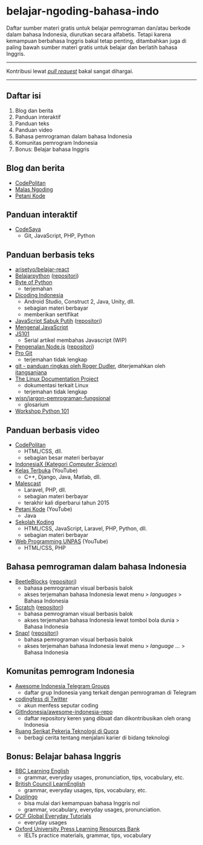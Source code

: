 # belajar-ngoding-bahasa-indo

Daftar sumber materi gratis untuk belajar pemrograman dan/atau berkode dalam bahasa Indonesia, diurutkan secara alfabetis. Tetapi karena kemampuan berbahasa Inggris bakal tetap penting, ditambahkan juga di paling bawah sumber materi gratis untuk belajar dan berlatih bahasa Inggris.

---

Kontribusi lewat [_pull request_](https://medium.com/@ahmadariffaizin/cara-pull-request-buat-hacktoberfest-417f21d4a74) bakal sangat dihargai.

---

## Daftar isi

1. Blog dan berita
2. Panduan interaktif
3. Panduan teks
4. Panduan video
5. Bahasa pemrograman dalam bahasa Indonesia
6. Komunitas pemrogram Indonesia
7. Bonus: Belajar bahasa Inggris

## Blog dan berita

- [CodePolitan](https://www.codepolitan.com/)
- [Malas Ngoding](https://www.malasngoding.com)
- [Petani Kode](https://www.petanikode.com/)

## Panduan interaktif

- [CodeSaya](https://codesaya.com/)
  - Git, JavaScript, PHP, Python

## Panduan berbasis teks

- [arisetyo/belajar-react](https://github.com/arisetyo/belajar-react)
- [Belajarpython](https://belajarpython.com/) ([repositori](https://github.com/belajarpythoncom/belajarpython.com))
- [Byte of Python](https://github.com/asofyan/byte_of_python)
  - terjemahan
- [Dicoding Indonesia](https://www.dicoding.com)
  - Android Studio, Construct 2, Java, Unity, dll.
  - sebagian materi berbayar
  - memberikan sertifikat
- [JavaScript Sabuk Putih](https://bosnaufal.github.io/javascript-sabuk-putih/) ([repositori](https://github.com/BosNaufal/javascript-sabuk-putih))
- [Mengenal JavaScript](http://masputih.com/2013/01/ebook-gratis-mengenal-javascript)
- [JS101](https://hendrasadewa.site/js101/)
  - Serial artikel membahas Javascript (WIP)
- [Pengenalan Node.js](http://idjs.github.io/belajar-nodejs/) ([repositori](http://idjs.github.io/belajar-nodejs/))
- [Pro Git](https://git-scm.com/book/id/v2)
  - terjemahan tidak lengkap
- [git - panduan ringkas oleh Roger Dudler](https://rogerdudler.github.io/git-guide/index.id.html), diterjemahkan oleh [itangsanjana](https://github.com/itangsanjana)
- [The Linux Documentation Project](http://tldp.org/pub/Linux/docs/HOWTO/translations/indonesian/)
  - dokumentasi terkait Linux
  - terjemahan tidak lengkap
- [wisn/jargon-pemrograman-fungsional](https://github.com/wisn/jargon-pemrograman-fungsional)
  - glosarium
- [Workshop Python 101](http://sakti.github.io/python101/)

## Panduan berbasis video

- [CodePolitan](https://www.codepolitan.com/)
  - HTML/CSS, dll.
  - sebagian besar materi berbayar
- [IndonesiaX (Kategori _Computer Science_)](https://www.indonesiax.co.id/courses?category=computer-science)
- [Kelas Terbuka](https://www.youtube.com/user/faqihzamukhlish) (YouTube)
  - C++, Django, Java, Matlab, dll.
- [Malescast](https://malescast.com/)
  - Laravel, PHP, dll.
  - sebagian materi berbayar
  - terakhir kali diperbarui tahun 2015
- [Petani Kode](https://www.youtube.com/petanikode) (YouTube)
  - Java
- [Sekolah Koding](https://sekolahkoding.com/)
  - HTML/CSS, JavaScript, Laravel, PHP, Python, dll.
  - sebagian materi berbayar
- [Web Programming UNPAS](https://www.youtube.com/channel/UCkXmLjEr95LVtGuIm3l2dPg) (YouTube)
  - HTML/CSS, PHP

## Bahasa pemrograman dalam bahasa Indonesia

- [BeetleBlocks](http://beetleblocks.com/) ([repositori](https://github.com/ericrosenbaum/BeetleBlocks))
  - bahasa pemrograman visual berbasis balok
  - akses terjemahan bahasa Indonesia lewat menu > _languages_ > Bahasa Indonesia
- [Scratch](https://scratch.mit.edu/) ([repositori](https://github.com/LLK/))
  - bahasa pemrograman visual berbasis balok
  - akses terjemahan bahasa Indonesia lewat tombol bola dunia > Bahasa Indonesia
- [Snap!](https://snap.berkeley.edu/) ([repositori](https://github.com/jmoenig/Snap))
  - bahasa pemrograman visual berbasis balok
  - akses terjemahan bahasa Indonesia lewat menu > _language ..._ > Bahasa Indonesia

## Komunitas pemrogram Indonesia

- [Awesome Indonesia Telegram Groups](https://github.com/hendisantika/List-All-Programming-Telegram-Group)
  - daftar grup Indonesia yang terkait dengan pemrograman di Telegram
- [codingfess di Twitter](https://twitter.com/codingfess)
  - akun menfess seputar coding
- [GitIndonesia/awesome-indonesia-repo](https://github.com/GitIndonesia/awesome-indonesia-repo)
  - daftar repository keren yang dibuat dan dikontribusikan oleh orang Indonesia
- [Ruang Serikat Pekerja Teknologi di Quora](https://id.quora.com/q/serikatpekerjateknologi)
  - berbagi cerita tentang menjalani karier di bidang teknologi

## Bonus: Belajar bahasa Inggris

- [BBC Learning English](http://www.bbc.co.uk/learningenglish/)
  - grammar, everyday usages, pronunciation, tips, vocabulary, etc.
- [British Council LearnEnglish](http://learnenglish.britishcouncil.org/)
  - grammar, everyday usages, tips, vocabulary, etc.
- [Duolingo](https://id.duolingo.com/course/en/id/Pelajari-Bahasa-Inggris-Online)
  - bisa mulai dari kemampuan bahasa Inggris nol
  - grammar, vocabulary, everyday usages, pronunciation.
- [GCF Global Everyday Tutorials](https://edu.gcfglobal.org/en/topics/everydaylife/)
  - everyday usages
- [Oxford University Press Learning Resources Bank](https://elt.oup.com/learning_resources/)
  - IELTs practice materials, grammar, tips, vocabulary
